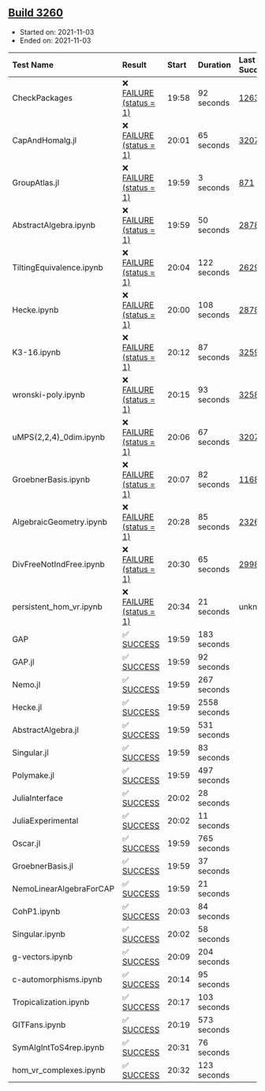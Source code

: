 ## [Build 3260](https://oscarci.mathematik.uni-kl.de/job/oscar-stable/3260/)

* Started on: 2021-11-03
* Ended on: 2021-11-03

| Test Name    | Result | Start | Duration | Last Success | First Failure |
|:-------------|:-------|:------|:---------|:-------------|:--------------|
| CheckPackages | ❌ [FAILURE (status = 1)](https://oscarci.mathematik.uni-kl.de/job/oscar-stable/3260/artifact/logs/build-3260/CheckPackages.log) | 19:58 | 92 seconds | [1263](https://oscarci.mathematik.uni-kl.de/job/oscar-stable/1263/) | [1264](https://oscarci.mathematik.uni-kl.de/job/oscar-stable/1264/) |
| CapAndHomalg.jl | ❌ [FAILURE (status = 1)](https://oscarci.mathematik.uni-kl.de/job/oscar-stable/3260/artifact/logs/build-3260/CapAndHomalg.jl.log) | 20:01 | 65 seconds | [3207](https://oscarci.mathematik.uni-kl.de/job/oscar-stable/3207/) | [3208](https://oscarci.mathematik.uni-kl.de/job/oscar-stable/3208/) |
| GroupAtlas.jl | ❌ [FAILURE (status = 1)](https://oscarci.mathematik.uni-kl.de/job/oscar-stable/3260/artifact/logs/build-3260/GroupAtlas.jl.log) | 19:59 | 3 seconds | [871](https://oscarci.mathematik.uni-kl.de/job/oscar-stable/871/) | [872](https://oscarci.mathematik.uni-kl.de/job/oscar-stable/872/) |
| AbstractAlgebra.ipynb | ❌ [FAILURE (status = 1)](https://oscarci.mathematik.uni-kl.de/job/oscar-stable/3260/artifact/logs/build-3260/AbstractAlgebra.ipynb.log) | 19:59 | 50 seconds | [2878](https://oscarci.mathematik.uni-kl.de/job/oscar-stable/2878/) | [2879](https://oscarci.mathematik.uni-kl.de/job/oscar-stable/2879/) |
| TiltingEquivalence.ipynb | ❌ [FAILURE (status = 1)](https://oscarci.mathematik.uni-kl.de/job/oscar-stable/3260/artifact/logs/build-3260/TiltingEquivalence.ipynb.log) | 20:04 | 122 seconds | [2629](https://oscarci.mathematik.uni-kl.de/job/oscar-stable/2629/) | [2630](https://oscarci.mathematik.uni-kl.de/job/oscar-stable/2630/) |
| Hecke.ipynb | ❌ [FAILURE (status = 1)](https://oscarci.mathematik.uni-kl.de/job/oscar-stable/3260/artifact/logs/build-3260/Hecke.ipynb.log) | 20:00 | 108 seconds | [2878](https://oscarci.mathematik.uni-kl.de/job/oscar-stable/2878/) | [2879](https://oscarci.mathematik.uni-kl.de/job/oscar-stable/2879/) |
| K3-16.ipynb | ❌ [FAILURE (status = 1)](https://oscarci.mathematik.uni-kl.de/job/oscar-stable/3260/artifact/logs/build-3260/K3-16.ipynb.log) | 20:12 | 87 seconds | [3259](https://oscarci.mathematik.uni-kl.de/job/oscar-stable/3259/) | [3260](https://oscarci.mathematik.uni-kl.de/job/oscar-stable/3260/) |
| wronski-poly.ipynb | ❌ [FAILURE (status = 1)](https://oscarci.mathematik.uni-kl.de/job/oscar-stable/3260/artifact/logs/build-3260/wronski-poly.ipynb.log) | 20:15 | 93 seconds | [3258](https://oscarci.mathematik.uni-kl.de/job/oscar-stable/3258/) | [3259](https://oscarci.mathematik.uni-kl.de/job/oscar-stable/3259/) |
| uMPS(2,2,4)_0dim.ipynb | ❌ [FAILURE (status = 1)](https://oscarci.mathematik.uni-kl.de/job/oscar-stable/3260/artifact/logs/build-3260/uMPS-2-2-4-_0dim.ipynb.log) | 20:06 | 67 seconds | [3207](https://oscarci.mathematik.uni-kl.de/job/oscar-stable/3207/) | [3208](https://oscarci.mathematik.uni-kl.de/job/oscar-stable/3208/) |
| GroebnerBasis.ipynb | ❌ [FAILURE (status = 1)](https://oscarci.mathematik.uni-kl.de/job/oscar-stable/3260/artifact/logs/build-3260/GroebnerBasis.ipynb.log) | 20:07 | 82 seconds | [1168](https://oscarci.mathematik.uni-kl.de/job/oscar-stable/1168/) | [1169](https://oscarci.mathematik.uni-kl.de/job/oscar-stable/1169/) |
| AlgebraicGeometry.ipynb | ❌ [FAILURE (status = 1)](https://oscarci.mathematik.uni-kl.de/job/oscar-stable/3260/artifact/logs/build-3260/AlgebraicGeometry.ipynb.log) | 20:28 | 85 seconds | [2326](https://oscarci.mathematik.uni-kl.de/job/oscar-stable/2326/) | [2327](https://oscarci.mathematik.uni-kl.de/job/oscar-stable/2327/) |
| DivFreeNotIndFree.ipynb | ❌ [FAILURE (status = 1)](https://oscarci.mathematik.uni-kl.de/job/oscar-stable/3260/artifact/logs/build-3260/DivFreeNotIndFree.ipynb.log) | 20:30 | 65 seconds | [2998](https://oscarci.mathematik.uni-kl.de/job/oscar-stable/2998/) | [2999](https://oscarci.mathematik.uni-kl.de/job/oscar-stable/2999/) |
| persistent_hom_vr.ipynb | ❌ [FAILURE (status = 1)](https://oscarci.mathematik.uni-kl.de/job/oscar-stable/3260/artifact/logs/build-3260/persistent_hom_vr.ipynb.log) | 20:34 | 21 seconds | unknown | unknown |
| GAP | ✅ [SUCCESS](https://oscarci.mathematik.uni-kl.de/job/oscar-stable/3260/artifact/logs/build-3260/GAP.log) | 19:59 | 183 seconds |  |  |
| GAP.jl | ✅ [SUCCESS](https://oscarci.mathematik.uni-kl.de/job/oscar-stable/3260/artifact/logs/build-3260/GAP.jl.log) | 19:59 | 92 seconds |  |  |
| Nemo.jl | ✅ [SUCCESS](https://oscarci.mathematik.uni-kl.de/job/oscar-stable/3260/artifact/logs/build-3260/Nemo.jl.log) | 19:59 | 267 seconds |  |  |
| Hecke.jl | ✅ [SUCCESS](https://oscarci.mathematik.uni-kl.de/job/oscar-stable/3260/artifact/logs/build-3260/Hecke.jl.log) | 19:59 | 2558 seconds |  |  |
| AbstractAlgebra.jl | ✅ [SUCCESS](https://oscarci.mathematik.uni-kl.de/job/oscar-stable/3260/artifact/logs/build-3260/AbstractAlgebra.jl.log) | 19:59 | 531 seconds |  |  |
| Singular.jl | ✅ [SUCCESS](https://oscarci.mathematik.uni-kl.de/job/oscar-stable/3260/artifact/logs/build-3260/Singular.jl.log) | 19:59 | 83 seconds |  |  |
| Polymake.jl | ✅ [SUCCESS](https://oscarci.mathematik.uni-kl.de/job/oscar-stable/3260/artifact/logs/build-3260/Polymake.jl.log) | 19:59 | 497 seconds |  |  |
| JuliaInterface | ✅ [SUCCESS](https://oscarci.mathematik.uni-kl.de/job/oscar-stable/3260/artifact/logs/build-3260/JuliaInterface.log) | 20:02 | 28 seconds |  |  |
| JuliaExperimental | ✅ [SUCCESS](https://oscarci.mathematik.uni-kl.de/job/oscar-stable/3260/artifact/logs/build-3260/JuliaExperimental.log) | 20:02 | 11 seconds |  |  |
| Oscar.jl | ✅ [SUCCESS](https://oscarci.mathematik.uni-kl.de/job/oscar-stable/3260/artifact/logs/build-3260/Oscar.jl.log) | 19:59 | 765 seconds |  |  |
| GroebnerBasis.jl | ✅ [SUCCESS](https://oscarci.mathematik.uni-kl.de/job/oscar-stable/3260/artifact/logs/build-3260/GroebnerBasis.jl.log) | 19:59 | 37 seconds |  |  |
| NemoLinearAlgebraForCAP | ✅ [SUCCESS](https://oscarci.mathematik.uni-kl.de/job/oscar-stable/3260/artifact/logs/build-3260/NemoLinearAlgebraForCAP.log) | 19:59 | 21 seconds |  |  |
| CohP1.ipynb | ✅ [SUCCESS](https://oscarci.mathematik.uni-kl.de/job/oscar-stable/3260/artifact/logs/build-3260/CohP1.ipynb.log) | 20:03 | 84 seconds |  |  |
| Singular.ipynb | ✅ [SUCCESS](https://oscarci.mathematik.uni-kl.de/job/oscar-stable/3260/artifact/logs/build-3260/Singular.ipynb.log) | 20:02 | 58 seconds |  |  |
| g-vectors.ipynb | ✅ [SUCCESS](https://oscarci.mathematik.uni-kl.de/job/oscar-stable/3260/artifact/logs/build-3260/g-vectors.ipynb.log) | 20:09 | 204 seconds |  |  |
| c-automorphisms.ipynb | ✅ [SUCCESS](https://oscarci.mathematik.uni-kl.de/job/oscar-stable/3260/artifact/logs/build-3260/c-automorphisms.ipynb.log) | 20:14 | 95 seconds |  |  |
| Tropicalization.ipynb | ✅ [SUCCESS](https://oscarci.mathematik.uni-kl.de/job/oscar-stable/3260/artifact/logs/build-3260/Tropicalization.ipynb.log) | 20:17 | 103 seconds |  |  |
| GITFans.ipynb | ✅ [SUCCESS](https://oscarci.mathematik.uni-kl.de/job/oscar-stable/3260/artifact/logs/build-3260/GITFans.ipynb.log) | 20:19 | 573 seconds |  |  |
| SymAlgIntToS4rep.ipynb | ✅ [SUCCESS](https://oscarci.mathematik.uni-kl.de/job/oscar-stable/3260/artifact/logs/build-3260/SymAlgIntToS4rep.ipynb.log) | 20:31 | 76 seconds |  |  |
| hom_vr_complexes.ipynb | ✅ [SUCCESS](https://oscarci.mathematik.uni-kl.de/job/oscar-stable/3260/artifact/logs/build-3260/hom_vr_complexes.ipynb.log) | 20:32 | 123 seconds |  |  |
